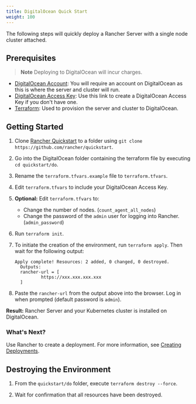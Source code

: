 ```yaml
---
title: DigitalOcean Quick Start
weight: 100
---
```

The following steps will quickly deploy a Rancher Server with a single node cluster attached.

## Prerequisites

>**Note**
>Deploying to DigitalOcean will incur charges.

- [DigitalOcean Account](https://www.digitalocean.com): You will require an account on DigitalOcean as this is where the server and cluster will run.
- [DigitalOcean Access Key](https://www.digitalocean.com/community/tutorials/how-to-create-a-digitalocean-space-and-api-key): Use this link to create a DigitalOcean Access Key if you don't have one.
- [Terraform](https://www.terraform.io/downloads.html): Used to provision the server and cluster to DigitalOcean.


## Getting Started

1. Clone [Rancher Quickstart](https://github.com/rancher/quickstart) to a folder using `git clone https://github.com/rancher/quickstart`.

2. Go into the DigitalOcean folder containing the terraform file by executing `cd quickstart/do`.

3. Rename the `terraform.tfvars.example` file to `terraform.tfvars`.

4. Edit `terraform.tfvars` to include your DigitalOcean Access Key.

5. **Optional:** Edit `terraform.tfvars` to:

    - Change the number of nodes. (`count_agent_all_nodes`)
    - Change the password of the `admin` user for logging into Rancher. (`admin_password`)

6. Run `terraform init`.

7. To initiate the creation of the environment, run `terraform apply`. Then wait for the following output:

	```
	Apply complete! Resources: 2 added, 0 changed, 0 destroyed. 
	  Outputs: 
	  rancher-url = [ 
              https://xxx.xxx.xxx.xxx 
      ]
	```

8. Paste the `rancher-url` from the output above into the browser. Log in when prompted (default password is `admin`).

**Result:** Rancher Server and your Kubernetes cluster is installed on DigitalOcean.

### What's Next?

Use Rancher to create a deployment. For more information, see [Creating Deployments]({{<baseurl>}}/rancher/v2.x/en/quick-start-guide/workload).

## Destroying the Environment

1. From the `quickstart/do` folder, execute `terraform destroy --force`.

2. Wait for confirmation that all resources have been destroyed.
